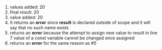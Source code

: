 1. values added: 20
2. final result: 20
3. value added: 20
4. It returns an **error** since **result** is declared outside of scope and it will say that no such name exists
5. returns an **error** because the attempt to assign new value to result in line 7 value of a const variable cannot be changed once assigned 
6. returns an **error** for the same reason as #5

